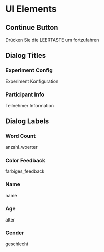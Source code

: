 # UI Elements

## Continue Button
Drücken Sie die LEERTASTE um fortzufahren

## Dialog Titles
### Experiment Config
Experiment Konfiguration

### Participant Info
Teilnehmer Information

## Dialog Labels
### Word Count
anzahl_woerter

### Color Feedback
farbiges_feedback

### Name
name

### Age
alter

### Gender
geschlecht

